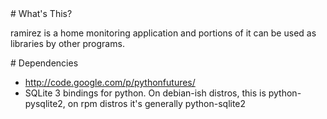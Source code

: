 <A name="toc1-0" title="What's This?" />
# What's This?

ramirez is a home monitoring application and portions of it can be used as libraries by other programs.

<A name="toc1-5" title="Dependencies" />
# Dependencies

* http://code.google.com/p/pythonfutures/
* SQLite 3 bindings for python. On debian-ish distros, this is python-pysqlite2, on rpm distros it's generally python-sqlite2
